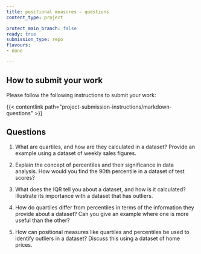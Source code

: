 ```yaml
---
title: positional measures - questions
content_type: project

protect_main_branch: false
ready: true
submission_type: repo
flavours:
- none

---
```


## How to submit your work

Please follow the following instructions to submit your work:

{{< contentlink path="project-submission-instructions/markdown-questions" >}}

## Questions

1. What are quartiles, and how are they calculated in a dataset? Provide an example using a dataset of weekly sales figures.

2. Explain the concept of percentiles and their significance in data analysis. How would you find the 90th percentile in a dataset of test scores?

3. What does the IQR tell you about a dataset, and how is it calculated? Illustrate its importance with a dataset that has outliers.

4. How do quartiles differ from percentiles in terms of the information they provide about a dataset? Can you give an example where one is more useful than the other?

5. How can positional measures like quartiles and percentiles be used to identify outliers in a dataset? Discuss this using a dataset of home prices.